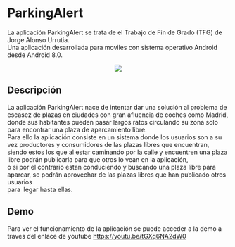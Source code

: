 # ParkingAlert
La aplicación ParkingAlert se trata de el Trabajo de Fin de Grado (TFG) de Jorge Alonso Urrutia.  
Una aplicación desarrollada para moviles con sistema operativo Android desde Android 8.0.  
<p align="center">
 <img src="https://user-images.githubusercontent.com/56297403/190228286-78c4b174-28f7-44f0-87ff-76c24534fb6c.PNG">
</p>


## Descripción  
La aplicación ParkingAlert nace de intentar dar una solución al problema de escasez de plazas en ciudades con gran afluencia de coches como Madrid,  
donde sus habitantes pueden pasar largos ratos circulando su zona solo para encontrar una plaza de aparcamiento libre.  
Para ello la aplicación consiste en un sistema donde los usuarios son a su vez productores y consumidores de las plazas libres que encuentran,  
siendo estos los que al estar caminando por la calle y encuentren una plaza libre podrán publicarla para que otros lo vean en la aplicación,  
o si por el contrario estan conduciendo y buscando una plaza libre para aparcar, se podrán aprovechar de las plazas libres que han publicado otros usuarios  
para llegar hasta ellas.

## Demo  
Para ver el funcionamiento de la aplicación se puede acceder a la demo a traves del enlace de youtube https://youtu.be/tGXq6NA2dW0  






